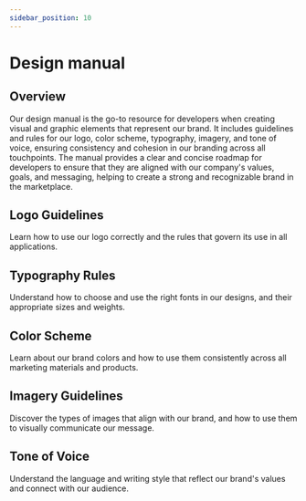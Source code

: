 ```yaml
---
sidebar_position: 10
---
```


# Design manual

## Overview

Our design manual is the go-to resource for developers when creating visual and graphic elements that represent our brand. It includes guidelines and rules for our logo, color scheme, typography, imagery, and tone of voice, ensuring consistency and cohesion in our branding across all touchpoints. The manual provides a clear and concise roadmap for developers to ensure that they are aligned with our company's values, goals, and messaging, helping to create a strong and recognizable brand in the marketplace.

## Logo Guidelines

Learn how to use our logo correctly and the rules that govern its use in all applications.

## Typography Rules

Understand how to choose and use the right fonts in our designs, and their appropriate sizes and weights.

## Color Scheme

Learn about our brand colors and how to use them consistently across all marketing materials and products.

## Imagery Guidelines

Discover the types of images that align with our brand, and how to use them to visually communicate our message.

## Tone of Voice

Understand the language and writing style that reflect our brand's values and connect with our audience.

